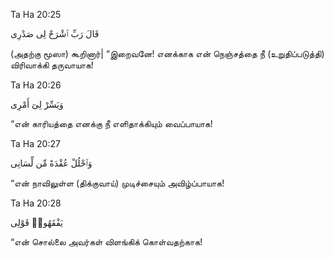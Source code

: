 Ta Ha 20:25

قَالَ رَبِّ ٱشْرَحْ لِى صَدْرِى 

(அதற்கு மூஸா) கூறினார்| “இறைவனே! எனக்காக என் நெஞ்சத்தை நீ (உறுதிப்படுத்தி) விரிவாக்கி தருவாயாக!

Ta Ha 20:26

وَيَسِّرْ لِىٓ أَمْرِى 

“என் காரியத்தை எனக்கு நீ எளிதாக்கியும் வைப்பாயாக!

Ta Ha 20:27

وَٱحْلُلْ عُقْدَةً مِّن لِّسَانِى 

“என் நாவிலுள்ள (திக்குவாய்) முடிச்சையும் அவிழ்ப்பாயாக!


Ta Ha 20:28

يَفْقَهُوا۟ قَوْلِى 

“என் சொல்லை அவர்கள் விளங்கிக் கொள்வதற்காக!

